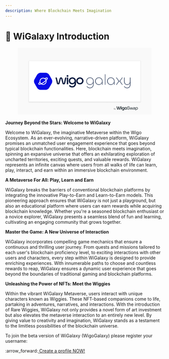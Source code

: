 ```yaml
---
description: Where Blockchain Meets Imagination
---
```


# 🌌 WiGalaxy Introduction



<figure><img src="../.gitbook/assets/WigoGalaxy-Banner.jpg" alt=""><figcaption></figcaption></figure>

**Journey Beyond the Stars: Welcome to WiGalaxy**

Welcome to WiGalaxy, the imaginative Metaverse within the Wigo Ecosystem. As an ever-evolving, narrative-driven platform, WiGalaxy promises an unmatched user engagement experience that goes beyond typical blockchain functionalities. Here, blockchain meets imagination, spinning an expansive universe that offers an exhilarating exploration of uncharted territories, exciting quests, and valuable rewards. WiGalaxy represents an infinite canvas where users from all walks of life can learn, play, interact, and earn within an immersive blockchain environment.



**A Metaverse For All: Play, Learn and Earn**

WiGalaxy breaks the barriers of conventional blockchain platforms by integrating the innovative Play-to-Earn and Learn-to-Earn models. This pioneering approach ensures that WiGalaxy is not just a playground, but also an educational platform where users can earn rewards while acquiring blockchain knowledge. Whether you're a seasoned blockchain enthusiast or a novice explorer, WiGalaxy presents a seamless blend of fun and learning, cultivating an engaging community that grows together.



**Master the Game: A New Universe of Interaction**

WiGalaxy incorporates compelling game mechanics that ensure a continuous and thrilling user journey. From quests and missions tailored to each user's blockchain proficiency level, to exciting interactions with other users and characters, every step within WiGalaxy is designed to provide enriching experiences. With innumerable paths to choose and countless rewards to reap, WiGalaxy ensures a dynamic user experience that goes beyond the boundaries of traditional gaming and blockchain platforms.



**Unleashing the Power of NFTs: Meet the Wiggies**

Within the vibrant WiGalaxy Metaverse, users interact with unique characters known as Wiggies. These NFT-based companions come to life, partaking in adventures, narratives, and interactions. With the introduction of Rare Wiggies, WiGalaxy not only provides a novel form of art investment but also elevates the metaverse interaction to an entirely new level. By giving value to creativity and imagination, WiGalaxy stands as a testament to the limitless possibilities of the blockchain universe.

To join the beta version of WiGalaxy (WigoGalaxy) please register your username:

:arrow\_forward:[ Create a profile NOW!](https://wigoswap.io/join)
